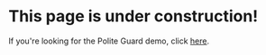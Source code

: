# This page is under construction!

If you're looking for the Polite Guard demo, click [here](https://jimmytwei.github.io/polite-guard).
